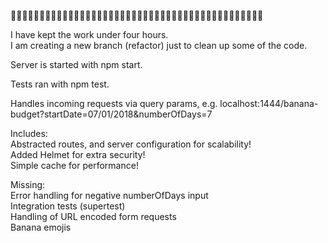 🍌🍌🍌🍌🍌🍌🍌🍌🍌🍌🍌🍌🍌🍌🍌🍌🍌🍌🍌🍌🍌🍌🍌🍌🍌🍌🍌🍌🍌🍌🍌🍌🍌🍌🍌🍌🍌🍌🍌🍌🍌🍌🍌🍌

I have kept the work under four hours.<br>
I am creating a new branch (refactor) just to clean up some of the code.

Server is started with npm start.

Tests ran with npm test.

Handles incoming requests via query params, e.g.
localhost:1444/banana-budget?startDate=07/01/2018&numberOfDays=7

Includes:<br>
Abstracted routes, and server configuration for scalability!<br>
Added Helmet for extra security!<br>
Simple cache for performance!<br>



Missing:<br>
Error handling for negative numberOfDays input<br>
Integration tests (supertest)<br>
Handling of URL encoded form requests<br>
Banana emojis<br>

